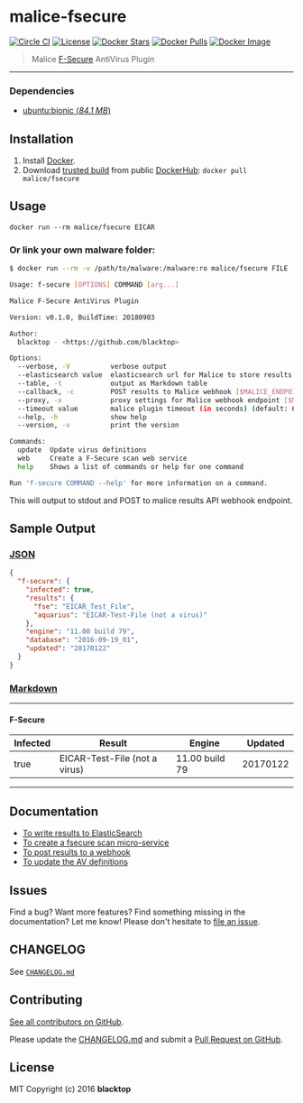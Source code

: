 # malice-fsecure

[![Circle CI](https://circleci.com/gh/malice-plugins/fsecure.png?style=shield)](https://circleci.com/gh/malice-plugins/fsecure) [![License](http://img.shields.io/:license-mit-blue.svg)](http://doge.mit-license.org) [![Docker Stars](https://img.shields.io/docker/stars/malice/fsecure.svg)](https://hub.docker.com/r/malice/fsecure/) [![Docker Pulls](https://img.shields.io/docker/pulls/malice/fsecure.svg)](https://hub.docker.com/r/malice/fsecure/) [![Docker Image](https://img.shields.io/badge/docker%20image-3.23GB-blue.svg)](https://hub.docker.com/r/malice/fsecure/)

> Malice [F-Secure](https://www.f-secure.com/en/web/business_global/downloads/linux-security/latest) AntiVirus Plugin

---

### Dependencies

- [ubuntu:bionic (_84.1 MB_\)](https://hub.docker.com/_/ubuntu/)

## Installation

1. Install [Docker](https://www.docker.io/).
2. Download [trusted build](https://hub.docker.com/r/malice/fsecure/) from public [DockerHub](https://hub.docker.com): `docker pull malice/fsecure`

## Usage

```
docker run --rm malice/fsecure EICAR
```

### Or link your own malware folder:

```bash
$ docker run --rm -v /path/to/malware:/malware:ro malice/fsecure FILE

Usage: f-secure [OPTIONS] COMMAND [arg...]

Malice F-Secure AntiVirus Plugin

Version: v0.1.0, BuildTime: 20180903

Author:
  blacktop - <https://github.com/blacktop>

Options:
  --verbose, -V          verbose output
  --elasticsearch value  elasticsearch url for Malice to store results [$MALICE_ELASTICSEARCH_URL]
  --table, -t            output as Markdown table
  --callback, -c         POST results to Malice webhook [$MALICE_ENDPOINT]
  --proxy, -x            proxy settings for Malice webhook endpoint [$MALICE_PROXY]
  --timeout value        malice plugin timeout (in seconds) (default: 60) [$MALICE_TIMEOUT]
  --help, -h             show help
  --version, -v          print the version

Commands:
  update  Update virus definitions
  web     Create a F-Secure scan web service
  help    Shows a list of commands or help for one command

Run 'f-secure COMMAND --help' for more information on a command.
```

This will output to stdout and POST to malice results API webhook endpoint.

## Sample Output

### [JSON](https://github.com/malice-plugins/fsecure/blob/master/docs/results.json)

```json
{
  "f-secure": {
    "infected": true,
    "results": {
      "fse": "EICAR_Test_File",
      "aquarius": "EICAR-Test-File (not a virus)"
    },
    "engine": "11.00 build 79",
    "database": "2016-09-19_01",
    "updated": "20170122"
  }
}
```

### [Markdown](https://github.com/malice-plugins/fsecure/blob/master/docs/SAMPLE.md)

---

#### F-Secure

| Infected | Result                        | Engine         | Updated  |
| -------- | ----------------------------- | -------------- | -------- |
| true     | EICAR-Test-File (not a virus) | 11.00 build 79 | 20170122 |

---

## Documentation

- [To write results to ElasticSearch](https://github.com/malice-plugins/fsecure/blob/master/docs/elasticsearch.md)
- [To create a fsecure scan micro-service](https://github.com/malice-plugins/fsecure/blob/master/docs/web.md)
- [To post results to a webhook](https://github.com/malice-plugins/fsecure/blob/master/docs/callback.md)
- [To update the AV definitions](https://github.com/malice-plugins/fsecure/blob/master/docs/update.md)

## Issues

Find a bug? Want more features? Find something missing in the documentation? Let me know! Please don't hesitate to [file an issue](https://github.com/malice-plugins/fsecure/issues/new).

## CHANGELOG

See [`CHANGELOG.md`](https://github.com/malice-plugins/fsecure/blob/master/sophos/CHANGELOG.md)

## Contributing

[See all contributors on GitHub](https://github.com/malice-plugins/fsecure/graphs/contributors).

Please update the [CHANGELOG.md](https://github.com/malice-plugins/fsecure/blob/master/sophos/CHANGELOG.md) and submit a [Pull Request on GitHub](https://help.github.com/articles/using-pull-requests/).

## License

MIT Copyright (c) 2016 **blacktop**
